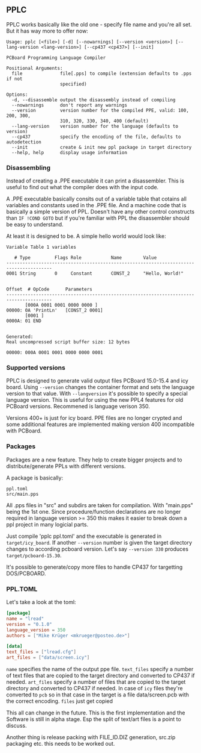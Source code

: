 ## PPLC

PPLC works basically like the old one - specify file name and you're all set. 
But it has way more to offer now:

```
Usage: pplc [<file>] [-d] [--nowarnings] [--version <version>] [--lang-version <lang-version>] [--cp437 <cp437>] [--init]

PCBoard Programming Language Compiler

Positional Arguments:
  file              file[.pps] to compile (extension defaults to .pps if not
                    specified)

Options:
  -d, --disassemble output the disassembly instead of compiling
  --nowarnings      don't report any warnings
  --version         version number for the compiled PPE, valid: 100, 200, 300,
                    310, 320, 330, 340, 400 (default)
  --lang-version    version number for the language (defaults to version)
  --cp437           specify the encoding of the file, defaults to autodetection
  --init            create & init new ppl package in target directory
  --help, help      display usage information
```

### Disassembling
Instead of creating a .PPE executable it can print a disassembler. This is useful to find out what the compiler does with the input code.

 A .PPE executable basically consits out of a variable table that cotains all variables and constants used in the .PPE file.
 And a machine code that is basically a simple version of PPL. Doesn't have any other control constructs than `IF !COND GOTO` but if you're familiar with PPL the disassembler should be easy to understand.

 At least it is designed to be. A simple hello world would look like:

```
Variable Table 1 variables

   # Type         Flags Role           Name        Value
---------------------------------------------------------------------------------------
0001 String       0     Constant       CONST_2     "Hello, World!"


Offset  # OpCode      Parameters
---------------------------------------------------------------------------------------
       [000A 0001 0001 0000 0000 ]
00000: 0A 'PrintLn'   [CONST_2 0001]
       [0001 ]
0000A: 01 END        


Generated:
Real uncompressed script buffer size: 12 bytes

00000: 000A 0001 0001 0000 0000 0001 
```

### Supported versions

PPLC is designed to generate valid output files PCBoard 15.0-15.4 and icy board. Using `--version` changes the container format and sets the language version to that value.
With `--langversion` it's possible to specify a special language version. This is useful for using the new PPL4 features for old PCBoard versions.
Recommened is language verison 350.

Versions 400+ is just for icy board. PPE files are no longer crypted and some additional features are implemented making version 400 incompatible with PCBoard.

### Packages
Packages are a new feature. They help to create bigger projects and to distribute/generate PPLs with different versions.

A package is basically:

```
ppl.toml
src/main.pps
```

All .pps files in "src" and subdirs are taken for compilation. With "main.pps" being the 1st one. Since procedure/function declarations are no longer required in language version >= 350 this makes it easier to break down a ppl project in many logicial parts.

Just compile 'pplc ppl.toml' and the executable is generated in `target/icy_board`. If another `--version` number is given the target directory changes to according pcboard version. Let's say `--version 330` produces `target/pcboard-15.30`.

It's possible to generate/copy more files to handle CP437 for targetting DOS/PCBOARD.


### PPL.TOML

Let's take a look at the toml:

```toml
[package]
name = "lread"
version = "0.1.0"
language_version = 350
authors = ["Mike Krüger <mkrueger@posteo.de>"]

[data]
text_files = ["lread.cfg"]
art_files = ["data/screen.icy"]
```

`name` specifies the name of the output ppe file.
`text_files` specify a number of text files that are copied to the target directory and converted to CP437 if needed.
`art_files` specify a number of files that are copied to the target directory and converted to CP437 if needed. In case of `icy` files they're converted to `pcb` so in that case in the target is a file data/screen.pcb with the correct encoding.
`files` just get copied

This all can change in the future. This is the first implementation and the Software is still in alpha stage. 
Esp the split of text/art files is a point to discuss. 

Another thing is release packing with FILE_ID.DIZ generation, src.zip packaging etc. this needs to be worked out.